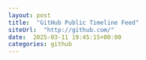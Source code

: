 ```yaml
---
layout: post
title:  "GitHub Public Timeline Feed"
siteUrl:  "http://github.com/"
date:  2025-03-11 19:45:15+00:00
categories: github
---
```

